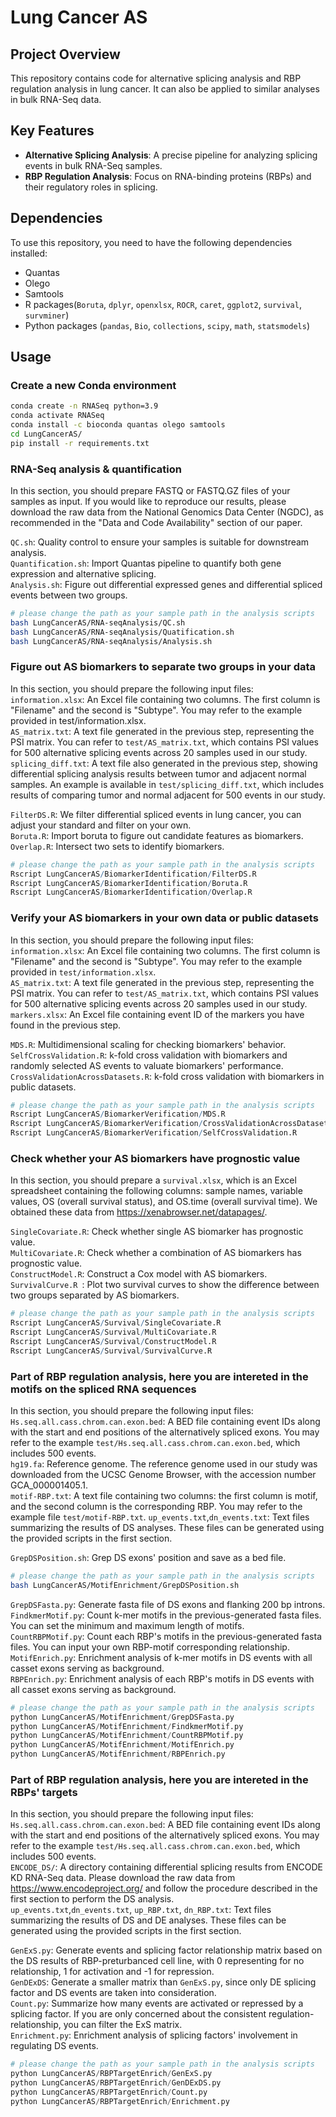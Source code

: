 # Lung Cancer AS

## Project Overview

This repository contains code for alternative splicing analysis and RBP regulation analysis in lung cancer. It can also be applied to similar analyses in bulk RNA-Seq data.

## Key Features

- **Alternative Splicing Analysis**: A precise pipeline for analyzing splicing events in bulk RNA-Seq samples.
- **RBP Regulation Analysis**: Focus on RNA-binding proteins (RBPs) and their regulatory roles in splicing.

## Dependencies

To use this repository, you need to have the following dependencies installed:

- Quantas
- Olego
- Samtools
- R packages(`Boruta`, `dplyr`, `openxlsx`, `ROCR`, `caret`, `ggplot2`, `survival`, `survminer`)
- Python packages (`pandas`, `Bio`, `collections`, `scipy`, `math`, `statsmodels`)

## Usage

### Create a new Conda environment

```bash
conda create -n RNASeq python=3.9
conda activate RNASeq
conda install -c bioconda quantas olego samtools
cd LungCancerAS/
pip install -r requirements.txt
```

### RNA-Seq analysis & quantification  

In this section, you should prepare FASTQ or FASTQ.GZ files of your samples as input. If you would like to reproduce our results, please download the raw data from the National Genomics Data Center (NGDC), as recommended in the "Data and Code Availability" section of our paper.  
  
`QC.sh`: Quality control to ensure your samples is suitable for downstream analysis.  
`Quantification.sh`: Import Quantas pipeline to quantify both gene expression and alternative splicing.  
`Analysis.sh`: Figure out differential expressed genes and differential spliced events between two groups.  

```bash
# please change the path as your sample path in the analysis scripts
bash LungCancerAS/RNA-seqAnalysis/QC.sh
bash LungCancerAS/RNA-seqAnalysis/Quatification.sh
bash LungCancerAS/RNA-seqAnalysis/Analysis.sh
```

### Figure out AS biomarkers to separate two groups in your data    
  
In this section, you should prepare the following input files:  
`information.xlsx`: An Excel file containing two columns. The first column is "Filename" and the second is "Subtype". You may refer to the example provided in test/information.xlsx.   
`AS_matrix.txt`: A text file generated in the previous step, representing the PSI matrix. You can refer to `test/AS_matrix.txt`, which contains PSI values for 500 alternative splicing events across 20 samples used in our study.   
`splicing_diff.txt`: A text file also generated in the previous step, showing differential splicing analysis results between tumor and adjacent normal samples. An example is available in `test/splicing_diff.txt`, which includes results of comparing tumor and normal adjacent for 500 events in our study.   

`FilterDS.R`: We filter differential spliced events in lung cancer, you can adjust your standard and filter on your own.  
`Boruta.R`: Import boruta to figure out candidate features as biomarkers.  
`Overlap.R`: Intersect two sets to identify biomarkers.  

```r
# please change the path as your sample path in the analysis scripts
Rscript LungCancerAS/BiomarkerIdentification/FilterDS.R
Rscript LungCancerAS/BiomarkerIdentification/Boruta.R
Rscript LungCancerAS/BiomarkerIdentification/Overlap.R
```

### Verify your AS biomarkers in your own data or public datasets

In this section, you should prepare the following input files:  
`information.xlsx`: An Excel file containing two columns. The first column is "Filename" and the second is "Subtype". You may refer to the example provided in `test/information.xlsx`.  
`AS_matrix.txt`: A text file generated in the previous step, representing the PSI matrix. You can refer to `test/AS_matrix.txt`, which contains PSI values for 500 alternative splicing events across 20 samples used in our study.  
`markers.xlsx`:  An Excel file containing event ID of the markers you have found in the previous step.      
  
`MDS.R`: Multidimensional scaling for checking biomarkers' behavior.  
`SelfCrossValidation.R`: k-fold cross validation with biomarkers and randomly selected AS events to valuate biomarkers' performance.  
`CrossValidationAcrossDatasets.R`: k-fold cross validation with biomarkers in public datasets.  

```r
# please change the path as your sample path in the analysis scripts
Rscript LungCancerAS/BiomarkerVerification/MDS.R
Rscript LungCancerAS/BiomarkerVerification/CrossValidationAcrossDatasets.R
Rscript LungCancerAS/BiomarkerVerification/SelfCrossValidation.R
```

### Check whether your AS biomarkers have prognostic value

In this section, you should prepare a `survival.xlsx`, which is an Excel spreadsheet containing the following columns: sample names, variable values, OS (overall survival status), and OS.time (overall survival time). We obtained these data from https://xenabrowser.net/datapages/.  

`SingleCovariate.R`: Check whether single AS biomarker has prognostic value.  
`MultiCovariate.R`: Check whether a combination of AS biomarkers has prognostic value.  
`ConstructModel.R`: Construct a Cox model with AS biomarkers.  
`SurvivalCurve.R `: Plot two survival curves to show the difference between two groups separated by AS biomarkers.  

```r
# please change the path as your sample path in the analysis scripts
Rscript LungCancerAS/Survival/SingleCovariate.R
Rscript LungCancerAS/Survival/MultiCovariate.R
Rscript LungCancerAS/Survival/ConstructModel.R
Rscript LungCancerAS/Survival/SurvivalCurve.R
```

### Part of RBP regulation analysis, here you are intereted in the motifs on the spliced RNA sequences

In this section, you should prepare the following input files:  
`Hs.seq.all.cass.chrom.can.exon.bed`:  A BED file containing event IDs along with the start and end positions of the alternatively spliced exons. You may refer to the example `test/Hs.seq.all.cass.chrom.can.exon.bed`, which includes 500 events.   
`hg19.fa`: Reference genome. The reference genome used in our study was downloaded from the UCSC Genome Browser, with the accession number GCA_000001405.1.            
`motif-RBP.txt`: A text file containing two columns: the first column is motif, and the second column is the corresponding RBP. You may refer to the example file `test/motif-RBP.txt`.
`up_events.txt`,`dn_events.txt`: Text files summarizing the results of DS analyses. These files can be generated using the provided scripts in the first section.     

`GrepDSPosition.sh`: Grep DS exons' position and save as a bed file.  

```bash
# please change the path as your sample path in the analysis scripts
bash LungCancerAS/MotifEnrichment/GrepDSPosition.sh
```

`GrepDSFasta.py`: Generate fasta file of DS exons and flanking 200 bp introns.  
`FindkmerMotif.py`: Count k-mer motifs in the previous-generated fasta files. You can set the minimum and maximum length of motifs.  
`CountRBPMotif.py`: Count each RBP's motifs in the previous-generated fasta files. You can input your own RBP-motif corresponding relationship.  
`MotifEnrich.py`: Enrichment analysis of k-mer motifs in DS events with all casset exons serving as background.  
`RBPEnrich.py`: Enrichment analysis of each RBP's motifs in DS events with all casset exons serving as background.  

```python
# please change the path as your sample path in the analysis scripts
python LungCancerAS/MotifEnrichment/GrepDSFasta.py
python LungCancerAS/MotifEnrichment/FindkmerMotif.py
python LungCancerAS/MotifEnrichment/CountRBPMotif.py
python LungCancerAS/MotifEnrichment/MotifEnrich.py
python LungCancerAS/MotifEnrichment/RBPEnrich.py
```

### Part of RBP regulation analysis, here you are intereted in the RBPs' targets

In this section, you should prepare the following input files:  
`Hs.seq.all.cass.chrom.can.exon.bed`:  A BED file containing event IDs along with the start and end positions of the alternatively spliced exons. You may refer to the example `test/Hs.seq.all.cass.chrom.can.exon.bed`, which includes 500 events.   
`ENCODE_DS/`: A directory containing differential splicing results from ENCODE KD RNA-Seq data. Please download the raw data from https://www.encodeproject.org/ and follow the procedure described in the first section to perform the DS analysis.        
`up_events.txt`,`dn_events.txt`, `up_RBP.txt`, `dn_RBP.txt`: Text files summarizing the results of DS and DE analyses. These files can be generated using the provided scripts in the first section.    

`GenExS.py`: Generate events and splicing factor relationship matrix based on the DS results of RBP-preturbanced cell line, with 0 representing for no relationship, 1 for activation and -1 for repression.  
`GenDExDS`: Generate a smaller matrix than `GenExS.py`, since only DE splicing factor and DS events are taken into consideration.  
`Count.py`: Summarize how many events are activated or repressed by a splicing factor. If you are only concerned about the consistent regulation-relationship, you can filter the ExS matrix.  
`Enrichment.py`: Enrichment analysis of splicing factors' involvement in regulating DS events.  

```python
# please change the path as your sample path in the analysis scripts
python LungCancerAS/RBPTargetEnrich/GenExS.py
python LungCancerAS/RBPTargetEnrich/GenDExDS.py
python LungCancerAS/RBPTargetEnrich/Count.py
python LungCancerAS/RBPTargetEnrich/Enrichment.py

```







